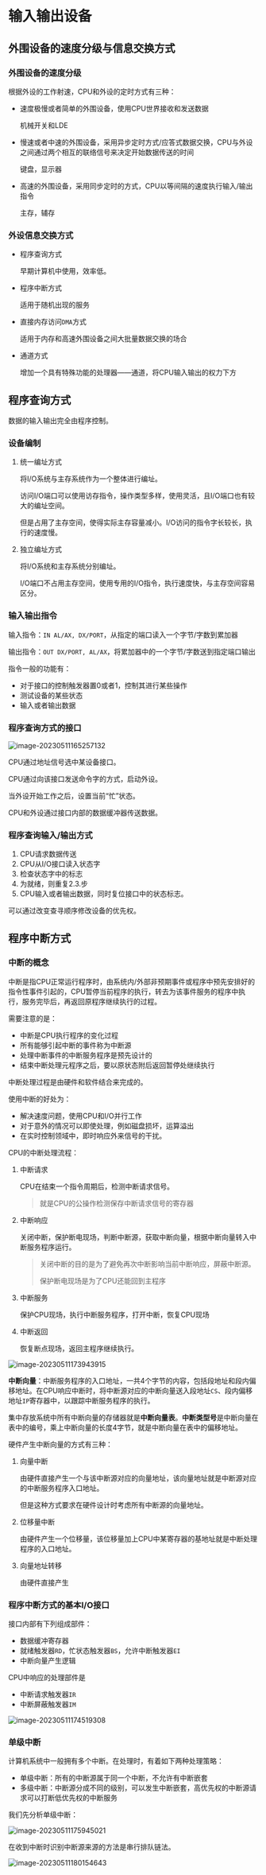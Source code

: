# 输入输出设备

## 外围设备的速度分级与信息交换方式

### 外围设备的速度分级

根据外设的工作射速，CPU和外设的定时方式有三种：

- 速度极慢或者简单的外围设备，使用CPU世界接收和发送数据

  机械开关和LDE

- 慢速或者中速的外围设备，采用异步定时方式/应答式数据交换，CPU与外设之间通过两个相互的联络信号来决定开始数据传送的时间

  键盘，显示器

- 高速的外围设备，采用同步定时的方式，CPU以等间隔的速度执行输入/输出指令

  主存，辅存

### 外设信息交换方式

- 程序查询方式

  早期计算机中使用，效率低。

- 程序中断方式

  适用于随机出现的服务

- 直接内存访问`DMA`方式

  适用于内存和高速外围设备之间大批量数据交换的场合

- 通道方式

  增加一个具有特殊功能的处理器——通道，将CPU输入输出的权力下方

## 程序查询方式

数据的输入输出完全由程序控制。

### 设备编制

1. 统一编址方式

   将I/O系统与主存系统作为一个整体进行编址。

   访问I/O端口可以使用访存指令，操作类型多样，使用灵活，且I/O端口也有较大的编址空间。

   但是占用了主存空间，使得实际主存容量减小。I/O访问的指令字长较长，执行的速度慢。

2. 独立编址方式

   将I/O系统和主存系统分别编址。

   I/O端口不占用主存空间，使用专用的I/O指令，执行速度快，与主存空间容易区分。

### 输入输出指令

输入指令：`IN AL/AX, DX/PORT`，从指定的端口读入一个字节/字数到累加器

输出指令：`OUT DX/PORT, AL/AX`，将累加器中的一个字节/字数送到指定端口输出

指令一般的功能有：

- 对于接口的控制触发器置0或者1，控制其进行某些操作
- 测试设备的某些状态
- 输入或者输出数据

### 程序查询方式的接口

![image-20230511165257132](./io/image-20230511165257132.png)

CPU通过地址信号选中某设备接口。

CPU通过向该接口发送命令字的方式，启动外设。

当外设开始工作之后，设置当前“忙”状态。

CPU和外设通过接口内部的数据缓冲器传送数据。

### 程序查询输入/输出方式

1. CPU请求数据传送
2. CPU从I/O接口读入状态字
3. 检查状态字中的标志
4. 为就绪，则重复2.3.步
5. CPU输入或者输出数据，同时复位接口中的状态标志。

可以通过改变查寻顺序修改设备的优先权。

## 程序中断方式

### 中断的概念

中断是指CPU正常运行程序时，由系统内/外部非预期事件或程序中预先安排好的指令性事件引起的，CPU暂停当前程序的执行，转去为该事件服务的程序中执行，服务完毕后，再返回原程序继续执行的过程。

需要注意的是：

- 中断是CPU执行程序的变化过程
- 所有能够引起中断的事件称为中断源
- 处理中断事件的中断服务程序是预先设计的
- 结束中断处理元程序之后，要以原状态附后返回暂停处继续执行

中断处理过程是由硬件和软件结合来完成的。

使用中断的好处为：

- 解决速度问题，使用CPU和I/O并行工作
- 对于意外的情况可以即使处理，例如磁盘损坏，运算溢出
- 在实时控制领域中，即时响应外来信号的干扰。

CPU的中断处理流程：

1. 中断请求

   CPU在结束一个指令周期后，检测中断请求信号。

   > 就是CPU的公操作检测保存中断请求信号的寄存器

2. 中断响应

   关闭中断，保护断电现场，判断中断源，获取中断向量，根据中断向量转入中断服务程序运行。

   > 关闭中断的目的是为了避免再次中断影响当前中断响应，屏蔽中断源。
   >
   > 保护断电现场是为了CPU还能回到主程序

3. 中断服务

   保护CPU现场，执行中断服务程序，打开中断，恢复CPU现场

4. 中断返回

   恢复断点现场，返回主程序继续执行。

![image-20230511173943915](./io/image-20230511173943915.png)

**中断向量**：中断服务程序的入口地址，一共4个字节的内容，包括段地址和段内偏移地址。在CPU响应中断时，将中断源对应的中断向量送入段地址`CS`、段内偏移地址`IP`寄存器中，以跟踪中断服务程序的执行。

集中存放系统中所有中断向量的存储器就是**中断向量表**。**中断类型号**是中断向量在表中的编号，乘上中断向量的长度4字节，就是中断向量在表中的偏移地址。

硬件产生中断向量的方式有三种：

1. 向量中断

   由硬件直接产生一个与该中断源对应的向量地址，该向量地址就是中断源对应的中断服务程序入口地址。

   但是这种方式要求在硬件设计时考虑所有中断源的向量地址。

2. 位移量中断

   由硬件产生一个位移量，该位移量加上CPU中某寄存器的基地址就是中断处理程序的入口地址。

3. 向量地址转移

   由硬件直接产生

### 程序中断方式的基本I/O接口

接口内部有下列组成部件：

- 数据缓冲寄存器
- 就绪触发器`RD`，忙状态触发器`BS`，允许中断触发器`EI`
- 中断向量产生逻辑

CPU中响应的处理部件是

- 中断请求触发器`IR`
- 中断屏蔽触发器`IM`

![image-20230511174519308](./io/image-20230511174519308.png)

### 单级中断

计算机系统中一般拥有多个中断。在处理时，有着如下两种处理策略：

- 单级中断：所有的中断源属于同一个中断，不允许有中断嵌套
- 多级中断：中断源分成不同的级别，可以发生中断嵌套，高优先权的中断源请求可以打断低优先权的中断服务

我们先分析单级中断：

![image-20230511175945021](./io/image-20230511175945021.png)

在收到中断时识别中断源来源的方法是串行排队链法。

![image-20230511180154643](./io/image-20230511180154643.png)

